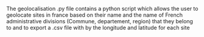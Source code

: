 The geolocalisation .py file contains a python script which allows the user to geolocate sites in france based on their name and the name of French administrative divisions (Commune, departement, region) 
that they belong to and to export a .csv file with by the longitude and latitude for each site
